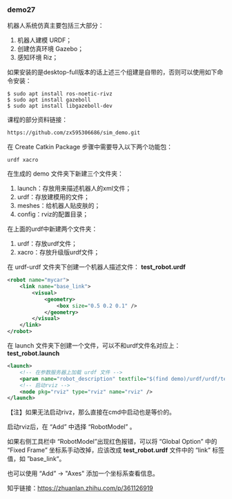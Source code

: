 ### demo27

机器人系统仿真主要包括三大部分：
1. 机器人建模 URDF；
2. 创建仿真环境 Gazebo；
3. 感知环境 Riz；

如果安装的是desktop-full版本的话上述三个组建是自带的，否则可以使用如下命令安装：
```shell
$ sudo apt install ros-noetic-rivz
$ sudo apt install gazeboll
$ sudo apt install libgazeboll-dev
```

课程的部分资料链接：
```xml
https://github.com/zx595306686/sim_demo.git
```

在 Create Catkin Package 步骤中需要导入以下两个功能包：
```shell
urdf xacro
```

在生成的 demo 文件夹下新建三个文件夹：
1. launch：存放用来描述机器人的xml文件；
2. urdf：存放建模用的文件；
3. meshes：给机器人贴皮肤的；
4. config：rviz的配置目录；



在上面的urdf中新建两个文件夹：
1. urdf：存放urdf文件；
2. xacro：存放升级版urdf文件；

在 urdf-urdf 文件夹下创建一个机器人描述文件：
**test_robot.urdf**
```xml
<robot name="mycar">
	<link name="base_link">
		<visual>
			<geometry>
				<box size="0.5 0.2 0.1" />
			</geometry>
		</visual>
	</link>
</robot>
```

在 launch 文件夹下创建一个文件，可以不和urdf文件名对应上：
**test_robot.launch**
```xml
<launch>
	<!-- 在参数服务器上加载 urdf 文件 -->
	<param name="robot_description" textfile="$(find demo)/urdf/urdf/test_robot.urdf" />
	<!-- 启动rviz -->
	<node pkg="rviz" type="rviz" name="rviz" />
</launch>
```
【注】如果无法启动rivz，那么直接在cmd中启动也是等价的。

启动rviz后，在 “Add” 中选择 “RobotModel” 。

如果右侧工具栏中 “RobotModel”出现红色报错，可以将 “Global Option” 中的 “Fixed Frame” 坐标系手动改掉，应该改成 **test_robot.urdf** 文件中的 “link” 标签值，如 ”base_link“。

也可以使用 “Add” -> "Axes" 添加一个坐标系查看信息。

知乎链接：https://zhuanlan.zhihu.com/p/361126919

